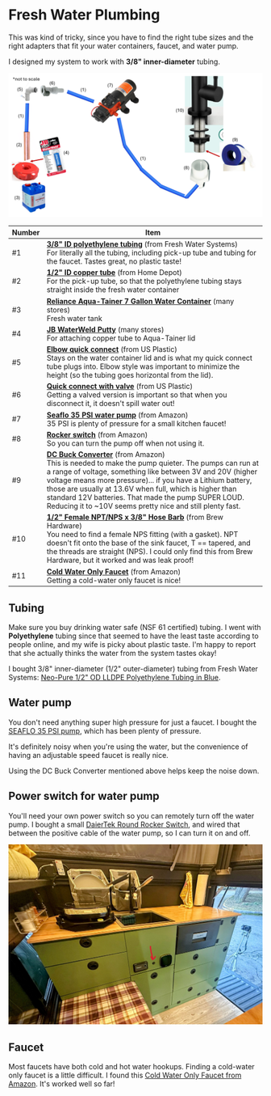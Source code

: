 # Fresh Water Plumbing

This was kind of tricky, since you have to find the right tube sizes and the right adapters that fit your water containers, faucet, and water pump.

I designed my system to work with **3/8" inner-diameter** tubing.

![Diagram of fresh water system](./img/fresh-water-plumbing.png)

Number | Item
--|--
\#1 | **[3/8" ID polyethylene tubing](https://www.freshwatersystems.com/products/blue-1-2-od-lldpe-polyethylene-tubing?variant=50723158294712)** (from Fresh Water Systems)<br/>For literally all the tubing, including pick-up tube and tubing for the faucet. Tastes great, no plastic taste!
\#2 | **[1/2" ID copper tube](https://www.homedepot.com/p/Mueller-Streamline-1-2-in-x-2-ft-Copper-Type-M-Pipe-MH04002/100553697)** (from Home Depot)<br/>For the pick-up tube, so that the polyethylene tubing stays straight inside the fresh water container
\#3 | **[Reliance Aqua-Tainer 7 Gallon Water Container](https://www.walmart.com/ip/Reliance-Aqua-Tainer-Water-Container-7-Gallon-9410-03/872426)** (many stores)<br/>Fresh water tank
\#4 | **[JB WaterWeld Putty](https://a.co/d/iEJzFE6)** (many stores)<br/>For attaching copper tube to Aqua-Tainer lid
\#5 | **[Elbow quick connect](https://www.usplastic.com/catalog/item.aspx?itemid=146406&catid=926)** (from US Plastic)<br/>Stays on the water container lid and is what my quick connect tube plugs into. Elbow style was important to minimize the height (so the tubing goes horizontal from the lid).
\#6 | **[Quick connect with valve](https://www.usplastic.com/catalog/item.aspx?itemid=146386&catid=926)** (from US Plastic)<br/>Getting a valved version is important so that when you disconnect it, it doesn't spill water out!
\#7 | **[Seaflo 35 PSI water pump](https://www.amazon.com/gp/product/B00DLKT4OO)** (from Amazon)<br/>35 PSI is plenty of pressure for a small kitchen faucet!
\#8 | **[Rocker switch](https://www.amazon.com/dp/B07S1MV462)** (from Amazon)<br/>So you can turn the pump off when not using it.
\#9 | **[DC Buck Converter](https://www.amazon.com/dp/B078Q1624B)** (from Amazon)<br/>This is needed to make the pump quieter. The pumps can run at a range of voltage, something like between 3V and 20V (higher voltage means more pressure)... if you have a Lithium battery, those are usually at 13.6V when full, which is higher than standard 12V batteries. That made the pump SUPER LOUD. Reducing it to ~10V seems pretty nice and still plenty fast.
\#10 | **[1/2" Female NPT/NPS x 3/8" Hose Barb](https://www.brewhardware.com/ProductDetails.asp?ProductCode=NPTswivelHexNut38barb)** (from Brew Hardware)<br/>You need to find a female NPS fitting (with a gasket). NPT doesn't fit onto the base of the sink faucet, T == tapered, and the threads are straight (NPS). I could only find this from Brew Hardware, but it worked and was leak proof!
\#11 | **[Cold Water Only Faucet](https://www.amazon.com/gp/product/B09WTQZF7K)** (from Amazon)<br/>Getting a cold-water only faucet is nice!

## Tubing

Make sure you buy drinking water safe (NSF 61 certified) tubing. I went with **Polyethylene** tubing since that seemed to have the least taste according to people online, and my wife is picky about plastic taste. I'm happy to report that she actually thinks the water from the system tastes okay!

I bought 3/8" inner-diameter (1/2" outer-diameter) tubing from Fresh Water Systems: [Neo-Pure 1/2" OD LLDPE Polyethylene Tubing in Blue](https://www.freshwatersystems.com/products/neo-pure-1-2-od-lldpe-polyethylene-tubing-in-blue?sku=LLDPE8-BLUE%3A5FT&variant=41912902910136).

## Water pump

You don't need anything super high pressure for just a faucet. I bought the [SEAFLO 35 PSI pump](https://www.amazon.com/gp/product/B00DLKT4OO/ref=ppx_yo_dt_b_search_asin_title?ie=UTF8&psc=1), which has been plenty of pressure.

It's definitely noisy when you're using the water, but the convenience of having an adjustable speed faucet is really nice.

Using the DC Buck Converter mentioned above helps keep the noise down. 

## Power switch for water pump

You'll need your own power switch so you can remotely turn off the water pump. I bought a small [DaierTek Round Rocker Switch](https://www.amazon.com/gp/product/B07S1MV462/ref=ppx_yo_dt_b_search_asin_title?ie=UTF8&psc=1), and wired that between the positive cable of the water pump, so I can turn it on and off.

![Water switch](./img/water-switch.jpg)

## Faucet

Most faucets have both cold and hot water hookups. Finding a cold-water only faucet is a little difficult. I found this [Cold Water Only Faucet from Amazon](https://www.amazon.com/gp/product/B09WTQZF7K). It's worked well so far!

